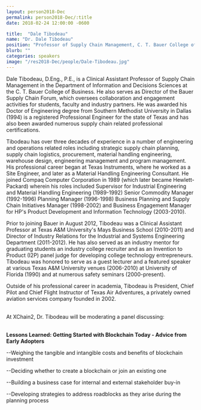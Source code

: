 ```yaml
---
layout: person2018-Dec
permalink: person2018-Dec/:title
date: 2018-02-24 12:00:00 -0600

title:  "Dale Tibodeau"
name: "Dr. Dale Tibodeau"
position: "Professor of Supply Chain Management, C. T. Bauer College of Business"
blurb: ""
categories: speakers
image: "/res2018-Dec/people/Dale-Tibodeau.jpg"
---
```


Dale Tibodeau, D.Eng., P.E., is a Clinical Assistant Professor of Supply Chain Management in the Department of Information and Decisions Sciences at the C. T. Bauer College of Business. He also serves as Director of the Bauer Supply Chain Forum, which oversees collaboration and engagement activities for students, faculty and industry partners. He was awarded his Doctor of Engineering degree from Southern Methodist University in Dallas (1994) is a registered Professional Engineer for the state of Texas and has also been awarded numerous supply chain related professional certifications.

Tibodeau has over three decades of experience in a number of engineering and operations related roles including strategic supply chain planning, supply chain logistics, procurement, material handling engineering, warehouse design, engineering management and program management. His professional career began at Texas Instruments, where he worked as a Site Engineer, and later as a Material Handling Engineering Consultant. He joined Compaq Computer Corporation in 1989 (which later became Hewlett-Packard) wherein his roles included Supervisor for Industrial Engineering and Material Handling Engineering (1989-1992) Senior Commodity Manager (1992-1996) Planning Manager (1996-1998) Business Planning and Supply Chain Initiatives Manager (1998-2002) and Business Engagement Manager for HP's Product Development and Information Technology (2003-2010).

Prior to joining Bauer in August 2012, Tibodeau was a Clinical Assistant Professor at Texas A&M University's Mays Business School (2010-2011) and Director of Industry Relations for the Industrial and Systems Engineering Department (2011-2012). He has also served as an industry mentor for graduating students an industry college recruiter and as an Invention to Product (I2P) panel judge for developing college technology entrepreneurs. Tibodeau was honored to serve as a guest lecturer and a featured speaker at various Texas A&M University venues (2006-2010) at University of Florida (1990) and at numerous safety seminars (2000-present).

Outside of his professional career in academia, Tibodeau is President, Chief Pilot and Chief Flight Instructor of Texas Air Adventures, a privately owned aviation services company founded in 2002.

<br>
At XChain2, Dr. Tibodeau will be moderating a panel discussing:
<br>
<br>
<p><b>Lessons Learned: Getting Started with Blockchain Today - Advice from Early Adopters</b></p>

<p>--Weighing the tangible and intangible costs and benefits of blockchain investment</p>
<p>--Deciding whether to create a blockchain or join an existing one</p>
<p>--Building a business case for internal and external stakeholder buy-in</p> 
<p>--Developing strategies to address roadblocks as they arise during the planning process</p>
